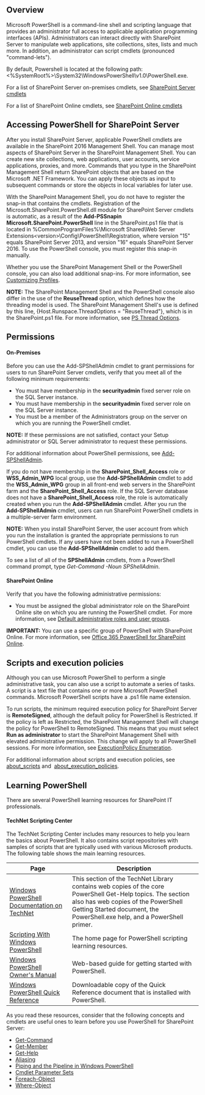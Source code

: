 ## Overview ##

Microsoft PowerShell is a command-line shell and scripting language that provides an administrator full access to applicable application programming interfaces (APIs). Administrators can interact directly with SharePoint Server to manipulate web applications, site collections, sites, lists and much more. In addition, an administrator can script cmdlets (pronounced "command-lets").

By default,  Powershell is located at the following path:  <%SystemRoot%>\System32\WindowsPowerShell\v1.0\PowerShell.exe.

For a list of SharePoint Server on-premises cmdlets, see [SharePoint Server cmdlets](sharepoint-server\sharepoint-server-cmdlets.md)

For a list of SharePoint Online cmdlets, see [SharePoint Online cmdlets](sharepoint-online\sharepoint-online-cmdlets.md)

## Accessing PowerShell for SharePoint Server ##

After you install SharePoint Server, applicable PowerShell cmdlets are available in the SharePoint 2016 Management Shell. You can manage most aspects of SharePoint Server in the SharePoint Management Shell. You can create new site collections, web applications, user accounts, service applications, proxies, and more. Commands that you type in the SharePoint Management Shell return SharePoint objects that are based on the Microsoft .NET Framework. You can apply these objects as input to subsequent commands or store the objects in local variables for later use.

With the SharePoint Management Shell, you do not have to register the snap-in that contains the cmdlets. Registration of the Microsoft.SharePoint.PowerShell.dll module for SharePoint Server cmdlets is automatic, as a result of the **Add-PSSnapin Microsoft.SharePoint.PowerShell** line in the SharePoint.ps1 file that is located in %CommonProgramFiles%\Microsoft Shared\Web Server Extensions\<version>\Config\PowerShell\Registration, where version "15" equals SharePoint Server 2013, and version "16" equals SharePoint Server 2016. To use the PowerShell console, you must register this snap-in manually.

Whether you use the SharePoint Management Shell or the PowerShell console, you can also load additional snap-ins. For more information, see [Customizing Profiles](https://technet.microsoft.com/en-us/library/2008.10.windowspowershell.aspx).

**NOTE:** The SharePoint Management Shell and the PowerShell console also differ in the use of the **ReuseThread** option, which defines how the threading model is used. The SharePoint Management Shell's use is defined by this line, {Host.Runspace.ThreadOptions = "ReuseThread"}, which is in the SharePoint.ps1 file. For more information, see [PS Thread Options](https://docs.microsoft.com/en-us/dotnet/api/system.management.automation.runspaces.psthreadoptions?redirectedfrom=MSDN&view=powershellsdk-1.1.0).

## Permissions ##

#### On-Premises ####

Before you can use the Add-SPShellAdmin cmdlet to grant permissions for users to run SharePoint Server cmdlets, verify that you meet all of the following minimum requirements:

* You must have membership in the **securityadmin** fixed server role on the SQL Server instance.
* You must have membership in the **securityadmin** fixed server role on the SQL Server instance.
* You must be a member of the Administrators group on the server on which you are running the PowerShell cmdlet.

**NOTE:** If these permissions are not satisfied, contact your Setup administrator or SQL Server administrator to request these permissions.

For additional information about PowerShell permissions, see [Add-SPShellAdmin](../../sharepoint-ps/sharepoint-server/Add-SPShellAdmin.md).

If you do not have membership in the **SharePoint_Shell_Access** role or **WSS_Admin_WPG** local group, use the **Add-SPShellAdmin** cmdlet to add the **WSS_Admin_WPG** group in all front-end web servers in the SharePoint farm and the **SharePoint_Shell_Access** role. If the SQL Server database does not have a **SharePoint_Shell_Access** role, the role is automatically created when you run the **Add-SPShellAdmin** cmdlet. After you run the **Add-SPShellAdmin** cmdlet, users can run SharePoint PowerShell cmdlets in a multiple-server farm environment.

**NOTE:** When you install SharePoint Server, the user account from which you run the installation is granted the appropriate permissions to run PowerShell cmdlets. If any users have not been added to run a PowerShell cmdlet, you can use the **Add-SPShellAdmin** cmdlet to add them. 

To see a list of all of the **SPShellAdmin** cmdlets, from a PowerShell command prompt, type _Get-Command -Noun SPShellAdmin_.

#### SharePoint Online ####

Verify that you have the following administrative permissions:

* You must be assigned the global administrator role on the SharePoint Online site on which you are running the PowerShell cmdlet. 
  For more information, see [Default administrative roles and user groups](https://support.office.com/en-us/article/Default-SharePoint-Groups-13BB2B6B-DD8C-447E-B71B-0E4BB9EFE1D3?ui=en-US&rs=en-US&ad=US).

**IMPORTANT:** You can use a specific group of PowerShell with SharePoint Online. For more information, see [Office 365 PowerShell for SharePoint Online](https://technet.microsoft.com/en-us/library/fp161362(v=office.16).aspx).


## Scripts and execution policies ##

Although you can use Microsoft PowerShell to perform a single administrative task, you can also use a script to automate a series of tasks. A script is a text file that contains one or more Microsoft PowerShell commands. Microsoft PowerShell scripts have a .ps1 file name extension. 

To run scripts, the minimum required execution policy for SharePoint Server is **RemoteSigned**, although the default policy for PowerShell is Restricted. If the policy is left as Restricted, the SharePoint Management Shell will change the policy for PowerShell to RemoteSigned. This means that you must select **Run as administrator** to start the SharePoint Management Shell with elevated administrative permission. This change will apply to all PowerShell sessions. For more information, see [ExecutionPolicy Enumeration](https://docs.microsoft.com/en-us/dotnet/api/microsoft.powershell.executionpolicy?redirectedfrom=MSDN&view=powershellsdk-1.1.0).

For additional information about scripts and execution policies, see [about_scripts](https://docs.microsoft.com/en-us/powershell/module/microsoft.powershell.core/about/about_scripts?view=powershell-5.1&viewFallbackFrom=powershell-Microsoft.PowerShell.Core) and  [about_execution_policies](https://technet.microsoft.com/library/dd347641.aspx).


## Learning PowerShell ##

There are several PowerShell learning resources for SharePoint IT professionals.

#### TechNet Scripting Center ####

The TechNet Scripting Center includes many resources to help you learn the basics about PowerShell. It also contains script repositories with samples of scripts that are typically used with various Microsoft products. The following table shows the main learning resources.

|**Page**|**Description**|
|------------------|------------------|
|[Windows PowerShell Documentation on TechNet ](https://docs.microsoft.com/en-us/powershell/scripting/powershell-scripting?view=powershell-5.1)|This section of the TechNet Library contains web copies of the core PowerShell Get-Help topics. The section also has web copies of the PowerShell Getting Started document, the PowerShell.exe help, and a PowerShell primer.|
|[Scripting With Windows PowerShell ](https://technet.microsoft.com/en-us/scriptcenter/dd742419.aspx)| The home page for PowerShell scripting learning resources.|
|[Windows PowerShell Owner's Manual ](https://technet.microsoft.com/en-us/library/ee221100.aspx)|Web-based guide for getting started with PowerShell.|
|[Windows PowerShell Quick Reference ](https://www.microsoft.com/en-us/download/details.aspx?id=30002)|Downloadable copy of the Quick Reference document that is installed with PowerShell.|

As you read these resources, consider that the following concepts and cmdlets are useful ones to learn before you use PowerShell for SharePoint Server:

* [Get-Command](https://go.microsoft.com/fwlink/p/?LinkId=171069)
* [Get-Member](https://go.microsoft.com/fwlink/p/?LinkId=171070)
* [Get-Help](https://go.microsoft.com/fwlink/p/?LinkId=171068)
* [Aliasing](https://go.microsoft.com/fwlink/p/?LinkId=113207)
* [Piping and the Pipeline in Windows PowerShell ](https://technet.microsoft.com/en-us/library/ee176927.aspx)
* [Cmdlet Parameter Sets ](https://msdn.microsoft.com/library/dd878348(VS.85).aspx)
* [Foreach-Object ](https://technet.microsoft.com/en-us/library/ee176828.aspx)
* [Where-Object](https://technet.microsoft.com/en-us/library/ee177028.aspx)

